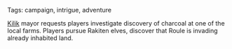 Tags: campaign, intrigue, adventure

[Kilik](Kilik) mayor requests players investigate discovery of charcoal at one of the local farms. Players pursue Rakiten elves, discover that Roule is invading already inhabited land.